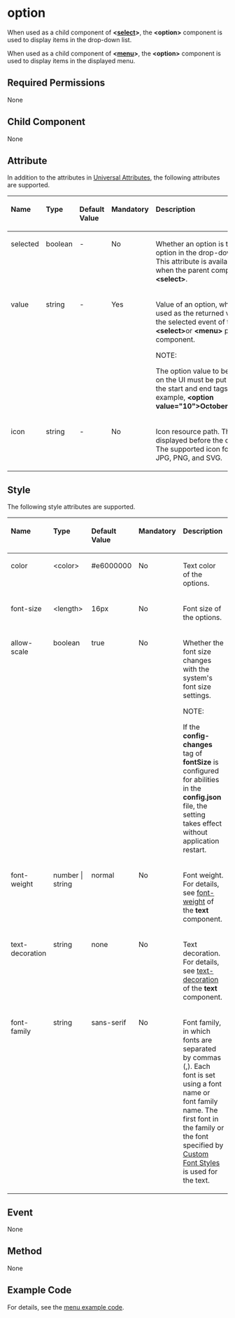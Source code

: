 # option<a name="EN-US_TOPIC_0000001127125028"></a>

When used as a child component of  **<[select](js-components-basic-select.md)\>**, the  **<option\>**  component is used to display items in the drop-down list.

When used as a child component of  **<[menu](js-components-basic-menu.md)\>**, the  **<option\>**  component is used to display items in the displayed menu.

## Required Permissions<a name="section11257113618419"></a>

None

## Child Component<a name="section9288143101012"></a>

None

## Attribute<a name="section2907183951110"></a>

In addition to the attributes in  [Universal Attributes](js-components-common-attributes.md), the following attributes are supported.

<a name="table20633101642315"></a>
<table><thead align="left"><tr id="row663331618238"><th class="cellrowborder" valign="top" width="23.119999999999997%" id="mcps1.1.6.1.1"><p id="aa872998ac2d84843a3c5161889afffef"><a name="aa872998ac2d84843a3c5161889afffef"></a><a name="aa872998ac2d84843a3c5161889afffef"></a>Name</p>
</th>
<th class="cellrowborder" valign="top" width="23.119999999999997%" id="mcps1.1.6.1.2"><p id="ab2111648ee0e4f6d881be8954e7acaab"><a name="ab2111648ee0e4f6d881be8954e7acaab"></a><a name="ab2111648ee0e4f6d881be8954e7acaab"></a>Type</p>
</th>
<th class="cellrowborder" valign="top" width="10.48%" id="mcps1.1.6.1.3"><p id="ab377d1c90900478ea4ecab51e9a058af"><a name="ab377d1c90900478ea4ecab51e9a058af"></a><a name="ab377d1c90900478ea4ecab51e9a058af"></a>Default Value</p>
</th>
<th class="cellrowborder" valign="top" width="7.5200000000000005%" id="mcps1.1.6.1.4"><p id="p824610360217"><a name="p824610360217"></a><a name="p824610360217"></a>Mandatory</p>
</th>
<th class="cellrowborder" valign="top" width="35.76%" id="mcps1.1.6.1.5"><p id="a1d574a0044ed42ec8a2603bc82734232"><a name="a1d574a0044ed42ec8a2603bc82734232"></a><a name="a1d574a0044ed42ec8a2603bc82734232"></a>Description</p>
</th>
</tr>
</thead>
<tbody><tr id="row1518719174474"><td class="cellrowborder" valign="top" width="23.119999999999997%" headers="mcps1.1.6.1.1 "><p id="a883fd418b15f44aab62cb432b06673c4"><a name="a883fd418b15f44aab62cb432b06673c4"></a><a name="a883fd418b15f44aab62cb432b06673c4"></a>selected</p>
</td>
<td class="cellrowborder" valign="top" width="23.119999999999997%" headers="mcps1.1.6.1.2 "><p id="afc56b8abb2534994b62d433a905471c7"><a name="afc56b8abb2534994b62d433a905471c7"></a><a name="afc56b8abb2534994b62d433a905471c7"></a>boolean</p>
</td>
<td class="cellrowborder" valign="top" width="10.48%" headers="mcps1.1.6.1.3 "><p id="ae97849073e88424bbe1d389b984956f1"><a name="ae97849073e88424bbe1d389b984956f1"></a><a name="ae97849073e88424bbe1d389b984956f1"></a>-</p>
</td>
<td class="cellrowborder" valign="top" width="7.5200000000000005%" headers="mcps1.1.6.1.4 "><p id="a91102d93137e4b189678fa366af8fbcf"><a name="a91102d93137e4b189678fa366af8fbcf"></a><a name="a91102d93137e4b189678fa366af8fbcf"></a>No</p>
</td>
<td class="cellrowborder" valign="top" width="35.76%" headers="mcps1.1.6.1.5 "><p id="a17bb7bb8f011471f9527ca6bfb6ab15d"><a name="a17bb7bb8f011471f9527ca6bfb6ab15d"></a><a name="a17bb7bb8f011471f9527ca6bfb6ab15d"></a>Whether an option is the default option in the drop-down list. This attribute is available only when the parent component is <strong id="b114851051123511"><a name="b114851051123511"></a><a name="b114851051123511"></a>&lt;select&gt;</strong>.</p>
</td>
</tr>
<tr id="row685281464718"><td class="cellrowborder" valign="top" width="23.119999999999997%" headers="mcps1.1.6.1.1 "><p id="a7d9da77d616d46eea405d2773043efa4"><a name="a7d9da77d616d46eea405d2773043efa4"></a><a name="a7d9da77d616d46eea405d2773043efa4"></a>value</p>
</td>
<td class="cellrowborder" valign="top" width="23.119999999999997%" headers="mcps1.1.6.1.2 "><p id="a160704c9307f481db3132fdc9699124e"><a name="a160704c9307f481db3132fdc9699124e"></a><a name="a160704c9307f481db3132fdc9699124e"></a>string</p>
</td>
<td class="cellrowborder" valign="top" width="10.48%" headers="mcps1.1.6.1.3 "><p id="a9cad6471925043e7aa7d55c4b1fae551"><a name="a9cad6471925043e7aa7d55c4b1fae551"></a><a name="a9cad6471925043e7aa7d55c4b1fae551"></a>-</p>
</td>
<td class="cellrowborder" valign="top" width="7.5200000000000005%" headers="mcps1.1.6.1.4 "><p id="ad0233f7d2ac4447facb335d36c8acfc5"><a name="ad0233f7d2ac4447facb335d36c8acfc5"></a><a name="ad0233f7d2ac4447facb335d36c8acfc5"></a>Yes</p>
</td>
<td class="cellrowborder" valign="top" width="35.76%" headers="mcps1.1.6.1.5 "><p id="p1145911181476"><a name="p1145911181476"></a><a name="p1145911181476"></a>Value of an option, which is used as the returned value of the selected event of the <strong id="b984993812421"><a name="b984993812421"></a><a name="b984993812421"></a>&lt;select&gt;</strong>or <strong id="b136061622193920"><a name="b136061622193920"></a><a name="b136061622193920"></a>&lt;menu&gt;</strong> parent component.</p>
<div class="note" id="note174591818114715"><a name="note174591818114715"></a><a name="note174591818114715"></a><span class="notetitle"> NOTE: </span><div class="notebody"><p id="p9459218134716"><a name="p9459218134716"></a><a name="p9459218134716"></a>The option value to be displayed on the UI must be put between the start and end tags, for example, <strong id="b1333453312333"><a name="b1333453312333"></a><a name="b1333453312333"></a>&lt;option value="10"&gt;October&lt;/option&gt;</strong>.</p>
</div></div>
</td>
</tr>
<tr id="row1221312129475"><td class="cellrowborder" valign="top" width="23.119999999999997%" headers="mcps1.1.6.1.1 "><p id="p124597184479"><a name="p124597184479"></a><a name="p124597184479"></a>icon</p>
</td>
<td class="cellrowborder" valign="top" width="23.119999999999997%" headers="mcps1.1.6.1.2 "><p id="p445961814719"><a name="p445961814719"></a><a name="p445961814719"></a>string</p>
</td>
<td class="cellrowborder" valign="top" width="10.48%" headers="mcps1.1.6.1.3 "><p id="p345971813473"><a name="p345971813473"></a><a name="p345971813473"></a>-</p>
</td>
<td class="cellrowborder" valign="top" width="7.5200000000000005%" headers="mcps1.1.6.1.4 "><p id="p1745919188470"><a name="p1745919188470"></a><a name="p1745919188470"></a>No</p>
</td>
<td class="cellrowborder" valign="top" width="35.76%" headers="mcps1.1.6.1.5 "><p id="p164596188472"><a name="p164596188472"></a><a name="p164596188472"></a>Icon resource path. This icon is displayed before the option text. The supported icon formats are JPG, PNG, and SVG.</p>
</td>
</tr>
</tbody>
</table>

## Style<a name="section5775351116"></a>

The following style attributes are supported.

<a name="t2420cc4f2a7a48afbeb83cb4e0d3c481"></a>
<table><thead align="left"><tr id="r0684f76f60eb45279db68f515f4bf61c"><th class="cellrowborder" valign="top" width="18.81188118811881%" id="mcps1.1.6.1.1"><p id="a483bf3731e274a69a3318680ab8d294d"><a name="a483bf3731e274a69a3318680ab8d294d"></a><a name="a483bf3731e274a69a3318680ab8d294d"></a>Name</p>
</th>
<th class="cellrowborder" valign="top" width="24.752475247524753%" id="mcps1.1.6.1.2"><p id="a668752fdd289488894b824c67145a35a"><a name="a668752fdd289488894b824c67145a35a"></a><a name="a668752fdd289488894b824c67145a35a"></a>Type</p>
</th>
<th class="cellrowborder" valign="top" width="15.841584158415841%" id="mcps1.1.6.1.3"><p id="af7492efe635a4c36ae86a2ddea34b1bd"><a name="af7492efe635a4c36ae86a2ddea34b1bd"></a><a name="af7492efe635a4c36ae86a2ddea34b1bd"></a>Default Value</p>
</th>
<th class="cellrowborder" valign="top" width="9.900990099009901%" id="mcps1.1.6.1.4"><p id="a003e28cad63a485b9eebb109f46c7309"><a name="a003e28cad63a485b9eebb109f46c7309"></a><a name="a003e28cad63a485b9eebb109f46c7309"></a>Mandatory</p>
</th>
<th class="cellrowborder" valign="top" width="30.693069306930692%" id="mcps1.1.6.1.5"><p id="a8f798a93681e4bd2a9965529fb6bc20f"><a name="a8f798a93681e4bd2a9965529fb6bc20f"></a><a name="a8f798a93681e4bd2a9965529fb6bc20f"></a>Description</p>
</th>
</tr>
</thead>
<tbody><tr id="rabeceb58645f41759ef590abd1094c11"><td class="cellrowborder" valign="top" width="18.81188118811881%" headers="mcps1.1.6.1.1 "><p id="a61b4d670b9de4435ba57801f6f7a937e"><a name="a61b4d670b9de4435ba57801f6f7a937e"></a><a name="a61b4d670b9de4435ba57801f6f7a937e"></a>color</p>
</td>
<td class="cellrowborder" valign="top" width="24.752475247524753%" headers="mcps1.1.6.1.2 "><p id="a9599239e7edf405e9930713ee7191e15"><a name="a9599239e7edf405e9930713ee7191e15"></a><a name="a9599239e7edf405e9930713ee7191e15"></a>&lt;color&gt;</p>
</td>
<td class="cellrowborder" valign="top" width="15.841584158415841%" headers="mcps1.1.6.1.3 "><p id="ad470728c1d9146afb164db59bf59c473"><a name="ad470728c1d9146afb164db59bf59c473"></a><a name="ad470728c1d9146afb164db59bf59c473"></a>#e6000000</p>
</td>
<td class="cellrowborder" valign="top" width="9.900990099009901%" headers="mcps1.1.6.1.4 "><p id="a00dda7f922aa4782b4ed6a92a98d5d1b"><a name="a00dda7f922aa4782b4ed6a92a98d5d1b"></a><a name="a00dda7f922aa4782b4ed6a92a98d5d1b"></a>No</p>
</td>
<td class="cellrowborder" valign="top" width="30.693069306930692%" headers="mcps1.1.6.1.5 "><p id="a64508ed81c5b4b3ca9def0fefae31f36"><a name="a64508ed81c5b4b3ca9def0fefae31f36"></a><a name="a64508ed81c5b4b3ca9def0fefae31f36"></a>Text color of the options.</p>
</td>
</tr>
<tr id="rc7beaf0e35194f4b821333f3aa91aefc"><td class="cellrowborder" valign="top" width="18.81188118811881%" headers="mcps1.1.6.1.1 "><p id="a71b1da3d23d54fd6bfbba190ca91b4da"><a name="a71b1da3d23d54fd6bfbba190ca91b4da"></a><a name="a71b1da3d23d54fd6bfbba190ca91b4da"></a>font-size</p>
</td>
<td class="cellrowborder" valign="top" width="24.752475247524753%" headers="mcps1.1.6.1.2 "><p id="a3c24ccd1f1274cb5ba9496ed322fa6e4"><a name="a3c24ccd1f1274cb5ba9496ed322fa6e4"></a><a name="a3c24ccd1f1274cb5ba9496ed322fa6e4"></a>&lt;length&gt;</p>
</td>
<td class="cellrowborder" valign="top" width="15.841584158415841%" headers="mcps1.1.6.1.3 "><p id="adec9bcad945f4c0da077f460787a55b3"><a name="adec9bcad945f4c0da077f460787a55b3"></a><a name="adec9bcad945f4c0da077f460787a55b3"></a>16px</p>
</td>
<td class="cellrowborder" valign="top" width="9.900990099009901%" headers="mcps1.1.6.1.4 "><p id="a955d1ce0c7824017aa55b4c1a629e63d"><a name="a955d1ce0c7824017aa55b4c1a629e63d"></a><a name="a955d1ce0c7824017aa55b4c1a629e63d"></a>No</p>
</td>
<td class="cellrowborder" valign="top" width="30.693069306930692%" headers="mcps1.1.6.1.5 "><p id="a0d0c0048474b4540bc4bc2dd11775ac6"><a name="a0d0c0048474b4540bc4bc2dd11775ac6"></a><a name="a0d0c0048474b4540bc4bc2dd11775ac6"></a>Font size of the options.</p>
</td>
</tr>
<tr id="row810552892"><td class="cellrowborder" valign="top" width="18.81188118811881%" headers="mcps1.1.6.1.1 "><p id="p523512225579"><a name="p523512225579"></a><a name="p523512225579"></a>allow-scale</p>
</td>
<td class="cellrowborder" valign="top" width="24.752475247524753%" headers="mcps1.1.6.1.2 "><p id="p923522212570"><a name="p923522212570"></a><a name="p923522212570"></a>boolean</p>
</td>
<td class="cellrowborder" valign="top" width="15.841584158415841%" headers="mcps1.1.6.1.3 "><p id="p11235322145714"><a name="p11235322145714"></a><a name="p11235322145714"></a>true</p>
</td>
<td class="cellrowborder" valign="top" width="9.900990099009901%" headers="mcps1.1.6.1.4 "><p id="p12235112285712"><a name="p12235112285712"></a><a name="p12235112285712"></a>No</p>
</td>
<td class="cellrowborder" valign="top" width="30.693069306930692%" headers="mcps1.1.6.1.5 "><p id="p1023513229570"><a name="p1023513229570"></a><a name="p1023513229570"></a>Whether the font size changes with the system's font size settings.</p>
<div class="note" id="note1467145631615"><a name="note1467145631615"></a><a name="note1467145631615"></a><span class="notetitle"> NOTE: </span><div class="notebody"><p id="p126785616164"><a name="p126785616164"></a><a name="p126785616164"></a>If the <strong id="b524714361237"><a name="b524714361237"></a><a name="b524714361237"></a>config-changes</strong> tag of <strong id="b19256136236"><a name="b19256136236"></a><a name="b19256136236"></a>fontSize</strong> is configured for abilities in the <strong id="b32576360318"><a name="b32576360318"></a><a name="b32576360318"></a>config.json</strong> file, the setting takes effect without application restart.</p>
</div></div>
</td>
</tr>
<tr id="rdf236cf1bf6e427e9f1eda9b51897b65"><td class="cellrowborder" valign="top" width="18.81188118811881%" headers="mcps1.1.6.1.1 "><p id="aaa79d478172148f49b57a9b61bb1c2aa"><a name="aaa79d478172148f49b57a9b61bb1c2aa"></a><a name="aaa79d478172148f49b57a9b61bb1c2aa"></a>font-weight</p>
</td>
<td class="cellrowborder" valign="top" width="24.752475247524753%" headers="mcps1.1.6.1.2 "><p id="aaa011c1dbd094e6f9d00109bcba267c0"><a name="aaa011c1dbd094e6f9d00109bcba267c0"></a><a name="aaa011c1dbd094e6f9d00109bcba267c0"></a>number | string</p>
</td>
<td class="cellrowborder" valign="top" width="15.841584158415841%" headers="mcps1.1.6.1.3 "><p id="a6f998aca924d438b89f36ffbb2c4d32d"><a name="a6f998aca924d438b89f36ffbb2c4d32d"></a><a name="a6f998aca924d438b89f36ffbb2c4d32d"></a>normal</p>
</td>
<td class="cellrowborder" valign="top" width="9.900990099009901%" headers="mcps1.1.6.1.4 "><p id="af2332b705d6447acb25117940e7f3c30"><a name="af2332b705d6447acb25117940e7f3c30"></a><a name="af2332b705d6447acb25117940e7f3c30"></a>No</p>
</td>
<td class="cellrowborder" valign="top" width="30.693069306930692%" headers="mcps1.1.6.1.5 "><p id="aaba88a62d1484a5a884cfc516e68f949"><a name="aaba88a62d1484a5a884cfc516e68f949"></a><a name="aaba88a62d1484a5a884cfc516e68f949"></a>Font weight. For details, see <a href="js-components-basic-text.md#section5775351116">font-weight</a> of the <strong id="b9496182195214"><a name="b9496182195214"></a><a name="b9496182195214"></a>text</strong> component.</p>
</td>
</tr>
<tr id="re1d34ad1822943cebad252df6e510f95"><td class="cellrowborder" valign="top" width="18.81188118811881%" headers="mcps1.1.6.1.1 "><p id="af8be974b93b0494f98525507cef59575"><a name="af8be974b93b0494f98525507cef59575"></a><a name="af8be974b93b0494f98525507cef59575"></a>text-decoration</p>
</td>
<td class="cellrowborder" valign="top" width="24.752475247524753%" headers="mcps1.1.6.1.2 "><p id="a292b2c30ba414fd2b2ad98140f566fb7"><a name="a292b2c30ba414fd2b2ad98140f566fb7"></a><a name="a292b2c30ba414fd2b2ad98140f566fb7"></a>string</p>
</td>
<td class="cellrowborder" valign="top" width="15.841584158415841%" headers="mcps1.1.6.1.3 "><p id="a37a3613403c7436d959537a24cce65aa"><a name="a37a3613403c7436d959537a24cce65aa"></a><a name="a37a3613403c7436d959537a24cce65aa"></a>none</p>
</td>
<td class="cellrowborder" valign="top" width="9.900990099009901%" headers="mcps1.1.6.1.4 "><p id="a6d9989e17ccc41fc98a868e93bcba305"><a name="a6d9989e17ccc41fc98a868e93bcba305"></a><a name="a6d9989e17ccc41fc98a868e93bcba305"></a>No</p>
</td>
<td class="cellrowborder" valign="top" width="30.693069306930692%" headers="mcps1.1.6.1.5 "><p id="aad7a14f50e664992800a990ae4261aa0"><a name="aad7a14f50e664992800a990ae4261aa0"></a><a name="aad7a14f50e664992800a990ae4261aa0"></a>Text decoration. For details, see <a href="js-components-basic-text.md#section5775351116">text-decoration</a> of the <strong id="b1935201619527"><a name="b1935201619527"></a><a name="b1935201619527"></a>text</strong> component.</p>
</td>
</tr>
<tr id="r551b8b3310cd41c6988d4ea426fdbe15"><td class="cellrowborder" valign="top" width="18.81188118811881%" headers="mcps1.1.6.1.1 "><p id="a382bf204a52142229c5fdaafee11b0ac"><a name="a382bf204a52142229c5fdaafee11b0ac"></a><a name="a382bf204a52142229c5fdaafee11b0ac"></a>font-family</p>
</td>
<td class="cellrowborder" valign="top" width="24.752475247524753%" headers="mcps1.1.6.1.2 "><p id="af4c827c5dc8640c7b71cef3ab10a8c8a"><a name="af4c827c5dc8640c7b71cef3ab10a8c8a"></a><a name="af4c827c5dc8640c7b71cef3ab10a8c8a"></a>string</p>
</td>
<td class="cellrowborder" valign="top" width="15.841584158415841%" headers="mcps1.1.6.1.3 "><p id="aae19b2b84b70411ca6ebb975825547fc"><a name="aae19b2b84b70411ca6ebb975825547fc"></a><a name="aae19b2b84b70411ca6ebb975825547fc"></a>sans-serif</p>
</td>
<td class="cellrowborder" valign="top" width="9.900990099009901%" headers="mcps1.1.6.1.4 "><p id="acd71bec57fbc44b5afea10134cdae523"><a name="acd71bec57fbc44b5afea10134cdae523"></a><a name="acd71bec57fbc44b5afea10134cdae523"></a>No</p>
</td>
<td class="cellrowborder" valign="top" width="30.693069306930692%" headers="mcps1.1.6.1.5 "><p id="a0b6365c7b9874a8796099aa02f73cde2"><a name="a0b6365c7b9874a8796099aa02f73cde2"></a><a name="a0b6365c7b9874a8796099aa02f73cde2"></a>Font family, in which fonts are separated by commas (,). Each font is set using a font name or font family name. The first font in the family or the font specified by <a href="js-components-common-customizing-font.md">Custom Font Styles</a> is used for the text.</p>
</td>
</tr>
</tbody>
</table>

## Event<a name="section1013173520328"></a>

None

## Method<a name="section45101363326"></a>

None

## Example Code<a name="section7566164416325"></a>

For details, see the  [menu example code](js-components-basic-menu.md#section54636714136).

